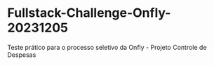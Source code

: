 # Fullstack-Challenge-Onfly-20231205
Teste prático para o processo seletivo da Onfly - Projeto Controle de Despesas
